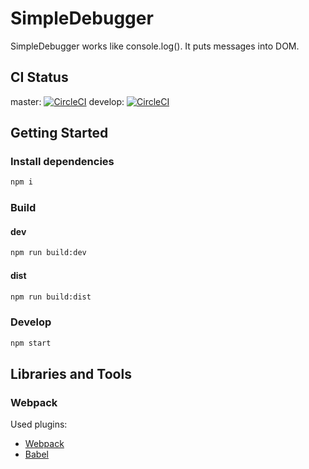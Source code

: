 # SimpleDebugger

SimpleDebugger works like console.log(). It puts messages into DOM.

## CI Status
master: [![CircleCI](https://circleci.com/gh/th3mon/simple-debugger/tree/master.svg?style=svg)](https://circleci.com/gh/th3mon/simple-debugger/tree/master) develop: [![CircleCI](https://circleci.com/gh/th3mon/SimpleDebugger/tree/develop.svg?style=svg)](https://circleci.com/gh/th3mon/SimpleDebugger/tree/develop)

## Getting Started

### Install dependencies
```sh
npm i
```

### Build

#### dev
```sh
npm run build:dev
```

#### dist
```sh
npm run build:dist
```

### Develop
```sh
npm start
```

## Libraries and Tools

### Webpack

Used plugins:
- [Webpack]
- [Babel]

[Webpack]: https://webpack.js.org
[Babel]: babeljs.io
